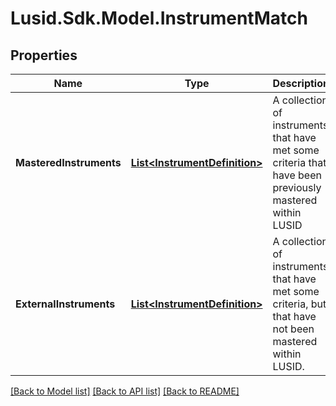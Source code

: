 
# Lusid.Sdk.Model.InstrumentMatch

## Properties

Name | Type | Description | Notes
------------ | ------------- | ------------- | -------------
**MasteredInstruments** | [**List&lt;InstrumentDefinition&gt;**](InstrumentDefinition.md) | A collection of instruments that have met some criteria that have been previously  mastered within LUSID | [optional] 
**ExternalInstruments** | [**List&lt;InstrumentDefinition&gt;**](InstrumentDefinition.md) | A collection of instruments that have met some criteria, but that have not been  mastered within LUSID. | [optional] 

[[Back to Model list]](../README.md#documentation-for-models)
[[Back to API list]](../README.md#documentation-for-api-endpoints)
[[Back to README]](../README.md)

